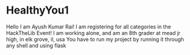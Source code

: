 # HealthyYou1
Hello I am Ayush Kumar Rai! I am registering for all categories in the HackTheLib Event! I am working alone, and am an 8th grader at mead jr high, in elk grove, il, usa
You have to run my project by running it through any shell and using flask
